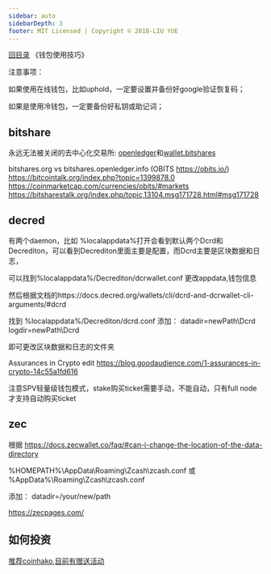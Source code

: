 ```yaml
---
sidebar: auto
sidebarDepth: 3
footer: MIT Licensed | Copyright © 2018-LIU YUE
---
```


[回目录](/docs/blockchain)  《钱包使用技巧》

注意事项：

如果使用在线钱包，比如uphold，一定要设置并备份好google验证恢复码；

如果是使用冷钱包，一定要备份好私钥或助记词；

## bitshare

永远无法被关闭的去中心化交易所:
[openledger](http://openledger.io/?r=liu-yue)和[wallet.bitshares](https://wallet.bitshares.org/?r=liu-yue)


bitshares.org vs bitshares.openledger.info (OBITS https://obits.io/)
https://bitcointalk.org/index.php?topic=1399878.0
https://coinmarketcap.com/currencies/obits/#markets
https://bitsharestalk.org/index.php/topic,13104.msg171728.html#msg171728



## decred
有两个daemon，比如 %localappdata%打开会看到默认两个Dcrd和Decrediton，可以看到Decrediton里面主要是配置，而Dcrd主要是区块数据和日志，

可以找到%localappdata%/Decrediton/dcrwallet.conf 更改appdata,钱包信息


然后根据文档的https://docs.decred.org/wallets/cli/dcrd-and-dcrwallet-cli-arguments/#dcrd

找到 %localappdata%/Decrediton/dcrd.conf 添加：
datadir=newPath\Dcrd
logdir=newPath\Dcrd

即可更改区块数据和日志的文件夹

Assurances in Crypto edit https://blog.goodaudience.com/1-assurances-in-crypto-14c55a1fd616

注意SPV轻量级钱包模式，stake购买ticket需要手动，不能自动，只有full node才支持自动购买ticket

## zec

根据 https://docs.zecwallet.co/faq/#can-i-change-the-location-of-the-data-directory

%HOMEPATH%\AppData\Roaming\Zcash\zcash.conf
或
%AppData%\Roaming\Zcash\zcash.conf

添加：
datadir=/your/new/path

https://zecpages.com/



## 如何投资

[推荐coinhako,目前有赠送活动](https://www.coinhako.com/affiliations/sign_up/LYHISTORY_76989)

<disqus/>